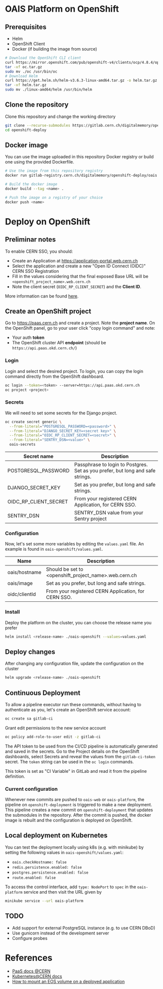 # OAIS Platform on OpenShift

## Prerequisites

- Helm
- OpenShift Client
- Docker (if building the image from source)

```bash
# Download the OpenShift CLI client
curl https://mirror.openshift.com/pub/openshift-v4/clients/ocp/4.8.4/openshift-client-linux.tar.gz -o oc.tar.gz
tar -xf oc.tar.gz
sudo mv ./oc /usr/bin/oc
# Download Helm
curl https://get.helm.sh/helm-v3.6.3-linux-amd64.tar.gz -o helm.tar.gz
tar -xf helm.tar.gz
sudo mv ./linux-amd64/helm /usr/bin/helm
```

## Clone the repository

Clone this repository and change the working directory

```bash
git clone --recurse-submodules https://gitlab.cern.ch/digitalmemory/openshift-deploy.git
cd openshift-deploy
```

## Docker image

You can use the image uploaded in this repository Docker registry or build one using the provided Dockerfile.

```bash
# Use the image from this repository registry
docker run gitlab-registry.cern.ch/digitalmemory/openshift-deploy/oais

# Build the docker image
docker build --tag <name> .

# Push the image on a registry of your choice
docker push <name>
```


# Deploy on OpenShift

## Preliminar notes

To enable CERN SSO, you should:

- Create an Application at <https://application-portal.web.cern.ch>
- Select the application and create a new "Open ID Connect (OIDC)" CERN SSO Registration
- Fill in the values considering that the final exposed Base URL will be `<openshift_project_name>.web.cern.ch`
- Note the client secret (`OIDC_RP_CLIENT_SECRET`) and the **Client ID**.

More information can be found [here](https://auth.docs.cern.ch/user-documentation/oidc/oidc/).

## Create an OpenShift project

Go to https://paas.cern.ch and create a project. Note the **project name**. On the OpenShift panel, go to your user click "copy login command" and note:

- Your auth **token**
- The OpenShift cluster API **endpoint** (should be `https://api.paas.okd.cern.ch/`)

### Login

Login and select the desired project. To login, you can copy the login command directly from the OpenShift dashboard.

```bash
oc login --token=<token> --server=https://api.paas.okd.cern.ch
oc project <project>
```

### Secrets

We will need to set some secrets for the Django project.

```bash
oc create secret generic \
  --from-literal="POSTGRESQL_PASSWORD=<password>" \
  --from-literal="DJANGO_SECRET_KEY=<secret key>" \
  --from-literal="OIDC_RP_CLIENT_SECRET=<secret>" \
  --from-literal="SENTRY_DSN=<value>" \
  oais-secrets
```

| Secret name           | Description                                                                     |
|-----------------------|---------------------------------------------------------------------------------|
| POSTGRESQL_PASSWORD   | Passphrase to login to Postgres. Set as you prefer, but long and safe strings.  |
| DJANGO_SECRET_KEY     | Set as you prefer, but long and safe strings.                                   |
| OIDC_RP_CLIENT_SECRET | From your registered CERN Application, for CERN SSO.                            |
| SENTRY_DSN            | SENTRY_DSN value from your Sentry project                                       |

### Configuration

Now, let's set some more variables by editing the `values.yaml` file. An example is found in `oais-openshift/values.yaml`.

| Name                  | Description                                                                     |
|-----------------------|---------------------------------------------------------------------------------|
| oais/hostname         | Should be set to <openshift_project_name>.web.cern.ch                           |
| oais/image            | Set as you prefer, but long and safe strings.                                   |
| oidc/clientId         | From your registered CERN Application, for CERN SSO.                            |


### Install

Deploy the platform on the cluster, you can choose the release name you prefer

```bash
helm install <release-name> ./oais-openshift --values=values.yaml
```

## Deploy changes

After changing any configuration file, update the configuration on the cluster

```bash
helm upgrade <release-name> ./oais-openshift
```

## Continuous Deployment

To allow a pipeline executor run these commands, without having to authenticate as you, let's create an OpenShift service account:

```bash
oc create sa gitlab-ci
```

Grant edit permissions to the new service account

```bash
oc policy add-role-to-user edit -z gitlab-ci
```

The API token to be used from the CI/CD pipeline is automatically generated and saved in the secrets. Go to the Project details on the OpenShift dashboards, select Secrets and reveal the values from the `gitlab-ci-token` secret. The `token` string can be used in the `oc login` commands.

This token is set as "CI Variable" in GitLab and read it from the pipeline definition.


### Current configuration

Whenever new commits are pushed to `oais-web` or `oais-platform`, the pipeline on `openshift-deployment` is triggered to make a new deployment.
This pipeline creates a new commit on `openshift-deployment` that updates the submodules in the repository.
After the commit is pushed, the docker image is rebuilt and the configuration is deployed on OpenShift.

## Local deployment on Kubernetes

You can test the deployment locally using k8s (e.g. with minikube) by setting the following values in `oais-openshift/values.yaml`:

- `oais.checkHostname: false`
- `redis.persistence.enabled: false`
- `postgres.persistence.enabled: false`
- `route.enabled: false`

To access the control interface, add `type: NodePort` to `spec` in the `oais-platform` service and then visit the URL given by
```bash
minikube service --url oais-platform
```

## TODO

- Add support for external PostgreSQL instance (e.g. to use CERN DBoD)
- Use gunicorn instead of the development server
- Configure probes

# References

- [PaaS docs @CERN](https://paas.docs.cern.ch/)
- [Kubernetes@CERN docs](https://kubernetes.docs.cern.ch/)
- [How to mount an EOS volume on a deployed application](https://paas.docs.cern.ch/3._Storage/eos/)
